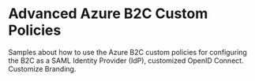 # Advanced Azure B2C Custom Policies
Samples about how to use the Azure B2C custom policies for configuring the B2C as a SAML Identity Provider (IdP), customized OpenID Connect. Customize Branding.
